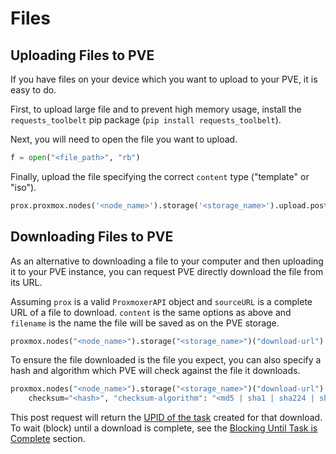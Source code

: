 <!-- spell-checker:ignore UPID -->
# Files

## Uploading Files to PVE

If you have files on your device which you want to upload to your PVE, it is easy to do.

First, to upload large file and to prevent high memory usage, install the `requests_toolbelt` pip package (`pip install requests_toolbelt`).

Next, you will need to open the file you want to upload.

```python
f = open("<file_path>", "rb")
```

Finally, upload the file specifying the correct `content` type ("template" or "iso").

```python
prox.proxmox.nodes('<node_name>').storage('<storage_name>').upload.post(content='<content_type>', filename=f)
```

## Downloading Files to PVE

As an alternative to downloading a file to your computer and then uploading it to your PVE instance, you can request PVE directly download the file from its URL.

Assuming `prox` is a valid `ProxmoxerAPI` object and `sourceURL` is a complete URL of a file to download. `content` is the same options as above and `filename` is the name the file will be saved as on the PVE storage.

```python
proxmox.nodes("<node_name>").storage("<storage_name>")("download-url").post(url=sourceURL, content="<content_type>", filename="<file_name.extension>")
```

To ensure the file downloaded is the file you expect, you can also specify a hash and algorithm which PVE will check against the file it downloads.

```python
proxmox.nodes("<node_name>").storage("<storage_name>")("download-url").post(url=sourceURL, content="<content_type>", filename="<file_name.extension>", 
    checksum="<hash>", "checksum-algorithm": "<md5 | sha1 | sha224 | sha256 | sha384 | sha512>")
```

This post request will return the [UPID of the task](../tasks/#what-is-a-task-upid) created for that download.
To wait (block) until a download is complete, see the [Blocking Until Task is Complete](../tasks/#blocking-until-task-is-complete) section.
